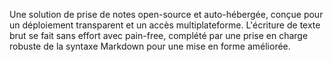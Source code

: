Une solution de prise de notes open-source et auto-hébergée, conçue pour un déploiement transparent et un accès multiplateforme. L'écriture de texte brut se fait sans effort avec pain-free, complété par une prise en charge robuste de la syntaxe Markdown pour une mise en forme améliorée.
